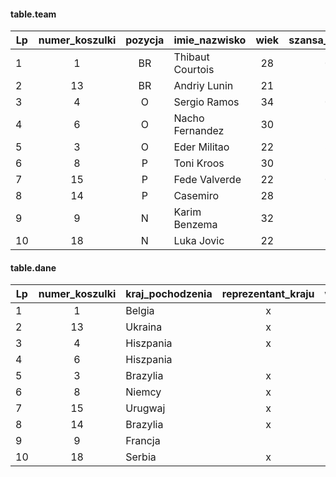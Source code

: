 #### table.team

  | Lp | numer_koszulki| pozycja | imie_nazwisko    | wiek | szansa_transfer |
  | -- | :-----:       | :---:   | ---------------- | :---:| :--------------:|
  | 1  |  1            | BR      | Thibaut Courtois | 28   | 0               |
  | 2  | 13            | BR      | Andriy Lunin     | 21   | 2               |
  | 3  | 4             | O       | Sergio Ramos      | 34   | 0               |
  | 4  | 6             | O       | Nacho Fernandez  | 30   | 2               |
  | 5  | 3             | O       | Eder Militao     | 22   | 3               |
  | 6  | 8             | P       | Toni Kroos       | 30   | 1               |
  | 7  | 15            | P       | Fede Valverde    | 22   | 0               |
  | 8  | 14            | P       | Casemiro         | 28   | 2               |
  | 9  | 9             | N       | Karim Benzema    | 32   | 1               |
  | 10 | 18            | N       | Luka Jovic       | 22   | 3               |

#### table.dane

| Lp | numer_koszulki| kraj_pochodzenia | reprezentant_kraju| wartosc_rynkowa | kwota_transferu | poprzedni_klub_kraj |
| -- | :-----:       | ---              | :----------------:| :---:           | :--------------:| ---                 |
| 1  |  1            | Belgia           | x                 | 75              | 35              | Anglia              |
| 2  | 13            | Ukraina          | x                 | 3               | 9               | Ukraina             |
| 3  | 4             | Hiszpania        | x                 | 14              | 27              | Hiszpania           |
| 4  | 6             | Hiszpania        |                   | 10              | 0               | wychowanek          |
| 5  | 3             | Brazylia         | x                 | 40              | 50              | Portugalia          |
| 6  | 8             | Niemcy           | x                 | 65              | 25              | Niemcy              |
| 7  | 15            | Urugwaj          | x                 | 70              | 0               | wychowanek          |
| 8  | 14            | Brazylia         | x                 | 50              | 0               | wychowanek          |
| 9  | 9             | Francja          |                   | 25              | 35              | Francja             |
| 10 | 18            | Serbia           | x                 | 22              | 63              | Niemcy              |
